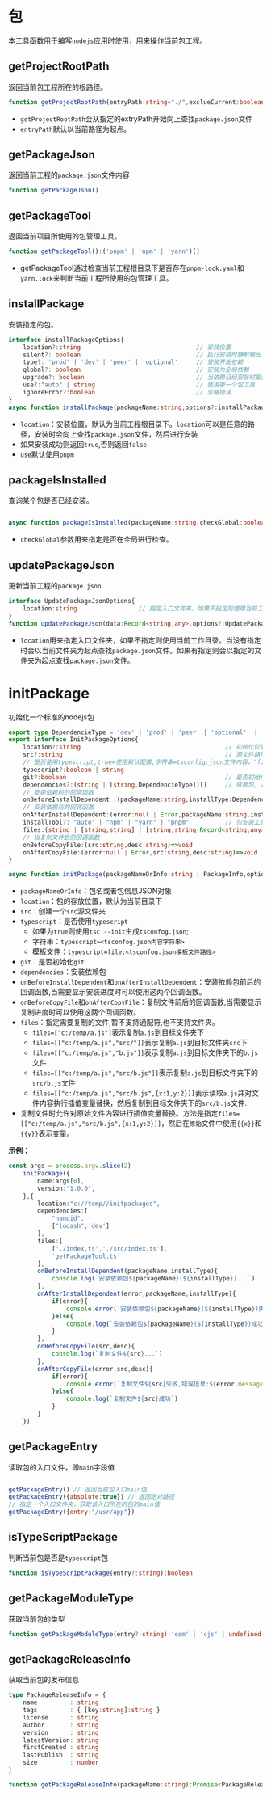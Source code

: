 # 包

本工具函数用于编写`nodejs`应用时使用，用来操作当前包工程。

## getProjectRootPath

返回当前包工程所在的根路径。

```typescript
function getProjectRootPath(entryPath:string="./",exclueCurrent:boolean=false):string | null
```

- `getProjectRootPath`会从指定的extryPath开始向上查找`package.json`文件
- `entryPath`默认以当前路径为起点。

## getPackageJson

返回当前工程的`package.json`文件内容

```typescript
function getPackageJson()
```

## getPackageTool

返回当前项目所使用的包管理工具。

```typescript
function getPackageTool():('pnpm' | 'npm' | 'yarn')[]
```

- getPackageTool通过检查当前工程根目录下是否存在`pnpm-lock.yaml`和`yarn.lock`来判断当前工程所使用的包管理工具。

## installPackage

安装指定的包。

```typescript
interface installPackageOptions{
    location?:string                                // 安装位置
    silent?: boolean                                // 执行安装时静默输出
    type?: 'prod' | 'dev' | 'peer' | 'optional'     // 安装开发依赖 
    global?: boolean                                // 安装为全局依赖
    upgrade?: boolean                               // 当依赖已经安装时是否进行升级 
    use?:"auto" | string                            // 使用哪一个包工具
    ignoreError?:boolean                            // 忽略错误
}
async function installPackage(packageName:string,options?:installPackageOptions)

```

- `location`：安装位置，默认为当前工程根目录下。`location`可以是任意的路径，安装时会向上查找`package.json`文件，然后进行安装
- 如果安装成功则返回`true`,否则返回`false`
- `use`默认使用`pnpm`

## packageIsInstalled

查询某个包是否已经安装。

```typescript

async function packageIsInstalled(packageName:string,checkGlobal:boolean=false):Promise<boolean>

```
- `checkGlobal`参数用来指定是否在全局进行检查。


## updatePackageJson

更新当前工程的`package.json`

```typescript
interface UpdatePackageJsonOptions{
    location:string                 // 指定入口文件夹，如果不指定则使用当前工作目录
}
function updatePackageJson(data:Record<string,any>,options?:UpdatePackageJsonOptions)
```
- `location`用来指定入口文件夹，如果不指定则使用当前工作目录。当没有指定时会以当前文件夹为起点查找`package.json`文件。如果有指定则会以指定的文件夹为起点查找`package.json`文件。


# initPackage

初始化一个标准的nodejs包

```typescript
export type DependencieType = 'dev' | 'prod' | 'peer' | 'optional'  | 'bundle'
export interface InitPackageOptions{
    location?:string                                        // 初始化位置路径
    src?:string                                             // 源文件路径,默认是当前目录
    // 是否使用typescript,true=使用默认配置,字符串=tsconfig.json文件内容，"file:tsconfig.json"=使用指定的tsconfig.json文件
    typescript?:boolean | string                           
    git?:boolean                                            // 是否初始化git              
    dependencies?:(string | [string,DependencieType])[]     // 依赖包, [包名,依赖类型]
    // 安装依赖前的回调函数
    onBeforeInstallDependent :(packageName:string,installType:DependencieType)=>void
    // 安装依赖后的回调函数
    onAfterInstallDependent:(error:null | Error,packageName:string,installType:DependencieType)=>void
    installTool?: "auto" | "npm" | "yarn" | "pnpm"          // 包安装工具
    files:(string | [string,string] | [string,string,Record<string,any>])[]                      // 需要复制的文件
    // 当复制文件后的回调函数
    onBeforeCopyFile:(src:string,desc:string)=>void
    onAfterCopyFile:(error:null | Error,src:string,desc:string)=>void
}

async function initPackage(packageNameOrInfo:string | PackageInfo,options?:InitPackageOptions)

```

- `packageNameOrInfo`：包名或者包信息JSON对象
- `location`：包的存放位置，默认为当前目录下
- `src`：创建一个`src`源文件夹
- `typescript`：是否使用`typescript`
    - 如果为`true`则使用`tsc --init`生成`tsconfog.json`; 
    - 字符串：`typescript=<tsconfog.json内容字符串>`
    - 模板文件：`typescript=file:<tsconfog.json模板文件路径>`    
- `git`：是否初始化`git`
- `dependencies`：安装依赖包
- `onBeforeInstallDependent`和`onAfterInstallDependent`：安装依赖包前后的回调函数,当需要显示安装进度时可以使用这两个回调函数。
- `onBeforeCopyFile`和`onAfterCopyFile`：复制文件前后的回调函数,当需要显示复制进度时可以使用这两个回调函数。
- `files`：指定需要复制的文件,暂不支持通配符,也不支持文件夹。
    - `files=["c:/temp/a.js"]`表示复制`a.js`到目标文件夹下
    - `files=[["c:/temp/a.js","src/"]]`表示复制`a.js`到目标文件夹`src`下
    - `files=[["c:/temp/a.js","b.js"]]`表示复制`a.js`到目标文件夹下的`b.js`文件
    - `files=[["c:/temp/a.js","src/b.js"]]`表示复制`a.js`到目标文件夹下的`src/b.js`文件
    - `files=[["c:/temp/a.js","src/b.js",{x:1,y:2}]]`表示读取`a.js`并对文件内容执行插值变量替换，然后复制到目标文件夹下的`src/b.js`文件.
- 复制文件时允许对原始文件内容进行插值变量替换。方法是指定`files=[["c:/temp/a.js","src/b.js",{x:1,y:2}]]`，然后在`原始`文件中使用`{{x}}`和`{{y}}`表示变量。

**示例：**

```typescript
const args = process.argv.slice(2)
    initPackage({
        name:args[0],
        version:"1.0.0",
    },{
        location:"c://temp//initpackages",
        dependencies:[
            "nanoid",
            ["lodash",'dev']
        ],
        files:[
            ['./index.ts','./src/index.ts'],
            'getPackageTool.ts'
        ],
        onBeforeInstallDependent(packageName,installType){
            console.log(`安装依赖包${packageName}(${installType})...`)
        },
        onAfterInstallDependent(error,packageName,installType){
            if(error){
                console.error(`安装依赖包${packageName}(${installType})失败,错误信息:${error.message}`)
            }else{
                console.log(`安装依赖包${packageName}(${installType})成功`)
            }
        },
        onBeforeCopyFile(src,desc){
            console.log(`复制文件${src}...`)
        },
        onAfterCopyFile(error,src,desc){
            if(error){
                console.error(`复制文件${src}失败,错误信息:${error.message}`)
            }else{
                console.log(`复制文件${src}成功`)
            }
        }
    })
```

## getPackageEntry

 读取包的入口文件，即`main`字段值

 ```js
 
 getPackageEntry() // 返回当前包入口main值
 getPackageEntry({absolute:true}) // 返回绝对路径
 // 指定一个入口文件夹，获取该入口所在的包的main值
 getPackageEntry({entry:"/usr/app"}) 

 ```


## isTypeScriptPackage

判断当前包是否是`typescript`包

```typescript
function isTypeScriptPackage(entry?:string):boolean
```

## getPackageModuleType

获取当前包的类型

```typescript
function getPackageModuleType(entry?:string):'esm' | 'cjs' | undefined
```


## getPackageReleaseInfo

获取当前包的发布信息

```typescript
type PackageReleaseInfo = {
    name         : string
    tags         : { [key:string]:string }
    license      : string
    author       : string
    version      : string
    latestVersion: string
    firstCreated : string
    lastPublish  : string
    size         : number
}

function getPackageReleaseInfo(packageName:string):Promise<PackageReleaseInfo>

```